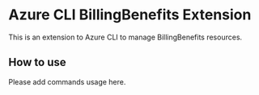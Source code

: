 # Azure CLI BillingBenefits Extension #
This is an extension to Azure CLI to manage BillingBenefits resources.

## How to use ##
Please add commands usage here.